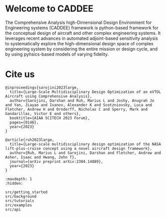 # Welcome to CADDEE


The Comprehensive Analysis high-Dimensional Design Environment for Engineering systems (CADDEE) framework is python-based framework for the conceptual design of aircraft and other 
complex engineering systems. It leverages recent advances in automated adjoint-based sensitivity analysis to systematically explore the high-dimensional design space of complex engineering system by considering the entire mission or design cycle, and by using pyhsics-based models of varying fidelity. 


# Cite us
```none
@inproceedings{sarojini2023large,
  title={Large-Scale Multidisciplinary Design Optimization of an eVTOL Aircraft using Comprehensive Analysis},
  author={Sarojini, Darshan and Ruh, Marius L and Joshy, Anugrah Jo and Yan, Jiayao and Ivanov, Alexander K and Scotzniovsky, Luca and Fletcher, Andrew H and Orndorff, Nicholas C and Sperry, Mark and Gandarillas, Victor E and others},
  booktitle={AIAA SCITECH 2023 Forum},
  pages={0146},
  year={2023}
}

@article{ruh2023large,
  title={Large-scale multidisciplinary design optimization of the NASA lift-plus-cruise concept using a novel aircraft design framework},
  author={Ruh, Marius L and Sarojini, Darshan and Fletcher, Andrew and Asher, Isaac and Hwang, John T},
  journal={arXiv preprint arXiv:2304.14889},
  year={2023}
}
```

<!-- Remove/add custom pages from/to toc as per your package's requirement -->

```{toctree}
:maxdepth: 1
:hidden:

src/getting_started
src/background
src/tutorials
src/examples
src/api
```
